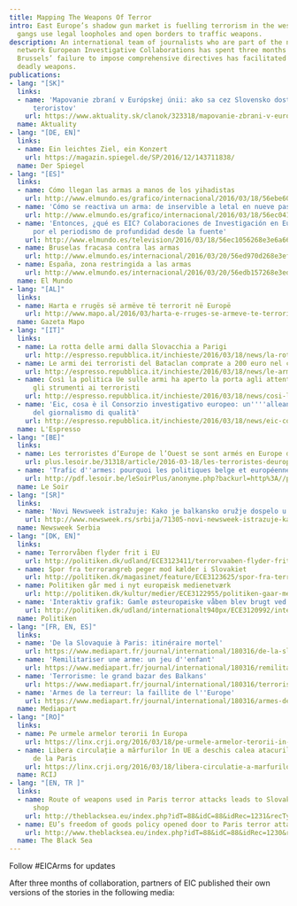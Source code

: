 ```yaml
---
title: Mapping The Weapons Of Terror
intro: East Europe’s shadow gun market is fuelling terrorism in the west, as criminal
  gangs use legal loopholes and open borders to traffic weapons.
description: An international team of journalists who are part of the newly established
  network European Investigative Collaborations has spent three months detailing how
  Brussels’ failure to impose comprehensive directives has facilitated the sale of
  deadly weapons.
publications:
- lang: "[SK]"
  links:
  - name: 'Mapovanie zbraní v Európskej únii: ako sa cez Slovensko dostali do rúk
      teroristov'
    url: https://www.aktuality.sk/clanok/323318/mapovanie-zbrani-v-europskej-unii-ako-sa-cez-slovensko-dostali-do-ruk-teroristov/
  name: Aktuality
- lang: "[DE, EN]"
  links:
  - name: Ein leichtes Ziel, ein Konzert
    url: https://magazin.spiegel.de/SP/2016/12/143711838/
  name: Der Spiegel
- lang: "[ES]"
  links:
  - name: Cómo llegan las armas a manos de los yihadistas
    url: http://www.elmundo.es/grafico/internacional/2016/03/18/56ebe60b268e3e71408b466f.html
  - name: 'Cómo se reactiva un arma: de inservible a letal en nueve pasos'
    url: http://www.elmundo.es/grafico/internacional/2016/03/18/56ec0416268e3e36488b45c4.html
  - name: 'Entonces, ¿qué es EIC? Colaboraciones de Investigación en Europa: una alianza
      por el periodismo de profundidad desde la fuente'
    url: http://www.elmundo.es/television/2016/03/18/56ec1056268e3e6a668b45cd.html
  - name: Bruselas fracasa contra las armas
    url: http://www.elmundo.es/internacional/2016/03/20/56ed970d268e3ef86f8b45c0.html
  - name: España, zona restringida a las armas
    url: http://www.elmundo.es/internacional/2016/03/20/56edb157268e3eda188b4676.html
  name: El Mundo
- lang: "[AL]"
  links:
  - name: Harta e rrugës së armëve të terrorit në Europë
    url: http://www.mapo.al/2016/03/harta-e-rruges-se-armeve-te-terrorit-ne-europe
  name: Gazeta Mapo
- lang: "[IT]"
  links:
  - name: La rotta delle armi dalla Slovacchia a Parigi
    url: http://espresso.repubblica.it/inchieste/2016/03/18/news/la-rotta-delle-armi-dalla-slovacchia-a-parigi-1.254589?ref=twhe&twitter_card=20160318193508
  - name: Le armi dei terroristi del Bataclan comprate a 200 euro nel cuore d'Europa
    url: http://espresso.repubblica.it/inchieste/2016/03/18/news/le-armi-dei-terroristi-del-bataclan-comprate-a-200-euro-nel-cuore-d-europa-1.254583
  - name: Così la politica Ue sulle armi ha aperto la porta agli attentati e dato
      gli strumenti ai terroristi
    url: http://espresso.repubblica.it/inchieste/2016/03/18/news/cosi-la-politica-ue-sulle-armi-ha-aperto-la-porta-agli-attentati-e-dato-gli-strumenti-ai-terroristi-1.254572
  - name: 'Eic, cosa è il Consorzio investigativo europeo: un''''alleanza in nome
      del giornalismo di qualità'
    url: http://espresso.repubblica.it/inchieste/2016/03/18/news/eic-cosa-e-il-consorzio-investigativo-europeo-un-alleanza-in-nome-del-giornalismo-di-qualita-1.254570
  name: L'Espresso
- lang: "[BE]"
  links:
  - name: Les terroristes d’Europe de l’Ouest se sont armés en Europe de l’Est
    url: plus.lesoir.be/31318/article/2016-03-18/les-terroristes-deurope-de-louest-se-sont-armes-en-europe-de-lest
  - name: 'Trafic d''armes: pourquoi les politiques belge et européenne sont un échec'
    url: http://pdf.lesoir.be/leSoirPlus/anonyme.php?backurl=http%3A//plus.lesoir.be/31627/article/2016-03-20/trafics-darmes-la-belgique-lun-des-ventres-mous-deurope-de-louest
  name: Le Soir
- lang: "[SR]"
  links:
  - name: 'Novi Newsweek istražuje: Kako je balkansko oružje dospelo u ruke terorista'
    url: http://www.newsweek.rs/srbija/71305-novi-newsweek-istrazuje-kako-je-balkansko-oruzje-dospelo-u-ruke-terorista.html
  name: Newsweek Serbia
- lang: "[DK, EN]"
  links:
  - name: Terrorvåben flyder frit i EU
    url: http://politiken.dk/udland/ECE3123411/terrorvaaben-flyder-frit-i-eu/
  - name: Spor fra terrorangreb peger mod kælder i Slovakiet
    url: http://politiken.dk/magasinet/feature/ECE3123625/spor-fra-terrorangreb-peger-mod-kaelder-i-slovakiet/
  - name: Politiken går med i nyt europæisk medienetværk
    url: http://politiken.dk/kultur/medier/ECE3122955/politiken-gaar-med-i-nyt-europaeisk-medienetvaerk/
  - name: 'Interaktiv grafik: Gamle østeuropæiske våben blev brugt ved Paris-terror'
    url: http://politiken.dk/udland/internationalt940px/ECE3120992/interaktiv-grafik-gamle-oesteuropaeiske-vaaben-blev-brugt-ved-paris-terror/
  name: Politiken
- lang: "[FR, EN, ES]"
  links:
  - name: 'De la Slovaquie à Paris: itinéraire mortel'
    url: https://www.mediapart.fr/journal/international/180316/de-la-slovaquie-paris-itineraire-mortel
  - name: 'Remilitariser une arme: un jeu d''enfant'
    url: https://www.mediapart.fr/journal/international/180316/remilitariser-une-arme-un-jeu-denfant
  - name: 'Terrorisme: le grand bazar des Balkans'
    url: https://www.mediapart.fr/journal/international/180316/terrorisme-le-grand-bazar-des-balkans
  - name: 'Armes de la terreur: la faillite de l''Europe'
    url: https://www.mediapart.fr/journal/international/180316/armes-de-la-terreur-la-faillite-de-leurope
  name: Mediapart
- lang: "[RO]"
  links:
  - name: Pe urmele armelor terorii în Europa
    url: https://linx.crji.org/2016/03/18/pe-urmele-armelor-terorii-in-europa/
  - name: Libera circulație a mărfurilor în UE a deschis calea atacurilor teroriste
      de la Paris
    url: https://linx.crji.org/2016/03/18/libera-circulatie-a-marfurilor-in-ue-a-deschis-calea-atacurilor-teroriste-de-la-paris/
  name: RCIJ
- lang: "[EN, TR ]"
  links:
  - name: Route of weapons used in Paris terror attacks leads to Slovak online gun
      shop
    url: http://theblacksea.eu/index.php?idT=88&idC=88&idRec=1231&recType=story
  - name: EU’s freedom of goods policy opened door to Paris terror attacks
    url: http://www.theblacksea.eu/index.php?idT=88&idC=88&idRec=1230&recType=multimedia
  name: The Black Sea
---
```


Follow #EICArms for updates

After three months of collaboration, partners of EIC published their own versions of the stories in the following media:
